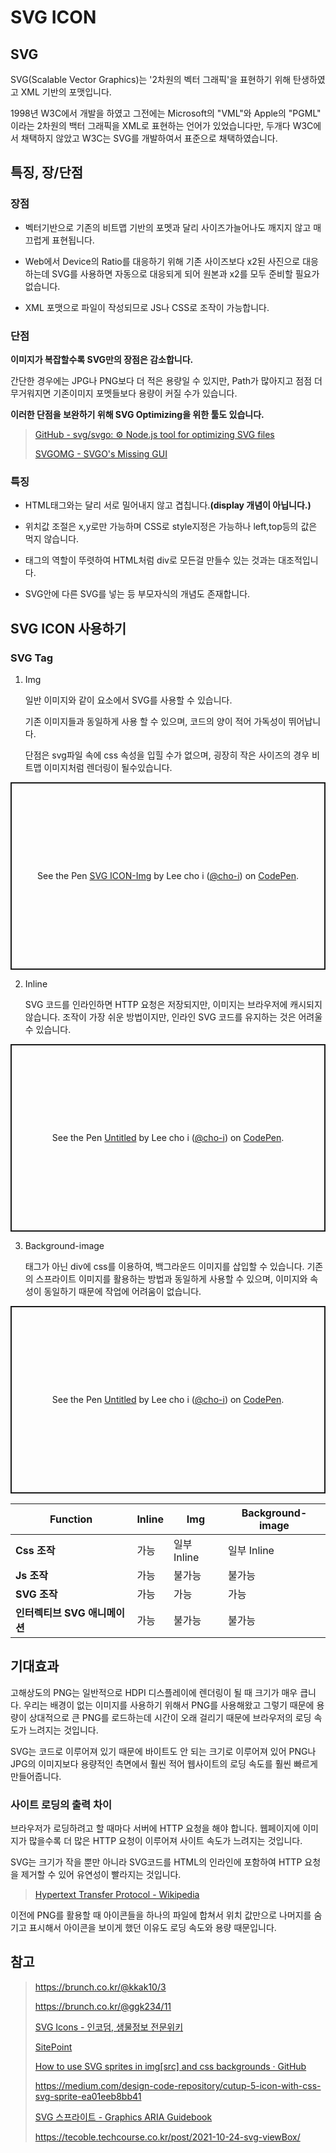 # SVG ICON

## SVG

SVG(Scalable Vector Graphics)는 '2차원의 벡터 그래픽'을 표현하기 위해 탄생하였고 XML 기반의 포맷입니다.

1998년 W3C에서 개발을 하였고 그전에는 Microsoft의 "VML"와 Apple의 "PGML" 이라는 2차원의 백터 그래픽을 XML로 표현하는 언어가 있었습니다만, 두개다 W3C에서 채택하지 않았고 W3C는 SVG를 개발하여서 표준으로 채택하였습니다.

## 특징, 장/단점

### 장점

- 벡터기반으로 기존의 비트맵 기반의 포멧과 달리 사이즈가늘어나도 깨지지 않고 매끄럽게 표현됩니다.

- Web에서 Device의 Ratio를 대응하기 위해 기존 사이즈보다 x2된 사진으로 대응하는데 SVG를 사용하면 자동으로 대응되게 되어 원본과 x2를 모두 준비할 필요가 없습니다.

- XML 포맷으로 파일이 작성되므로 JS나 CSS로 조작이 가능합니다.

### 단점

**이미지가 복잡할수록 SVG만의 장점은 감소합니다.**

간단한 경우에는 JPG나 PNG보다 더 적은 용량일 수 있지만, Path가 많아지고 점점 더 무거워지면 기존이미지 포멧들보다 용량이 커질 수가 있습니다.

**이러한 단점을 보완하기 위해 SVG Optimizing을 위한 툴도 있습니다.**

> [GitHub - svg/svgo: ⚙️ Node.js tool for optimizing SVG files](https://github.com/svg/svgo)
> 
> [SVGOMG - SVGO's Missing GUI](https://jakearchibald.github.io/svgomg/)

### 특징

- HTML태그와는 달리 서로 밀어내지 않고 겹칩니다.**(display 개념이 아닙니다.)**

- 위치값 조절은 x,y로만 가능하며 CSS로 style지정은 가능하나 left,top등의 값은 먹지 않습니다.

- 태그의 역할이 뚜렷하여 HTML처럼 div로 모든걸 만들수 있는 것과는 대조적입니다.

- SVG안에 다른 SVG를 넣는 등 부모자식의 개념도 존재합니다.

## SVG ICON 사용하기

### SVG Tag

1. Img
   
   일반 이미지와 같이 요소에서 SVG를 사용할 수 있습니다.
   
   기존 이미지들과 동일하게 사용 할 수 있으며, 코드의 양이 적어 가독성이 뛰어납니다.
   
   단점은 svg파일 속에 css 속성을 입힐 수가 없으며, 굉장히 작은 사이즈의 경우 비트맵 이미지처럼 렌더링이 될수있습니다.

<p class="codepen" data-height="300" data-default-tab="html,result" data-slug-hash="jOZbYKb" data-user="cho-i" style="height: 300px; box-sizing: border-box; display: flex; align-items: center; justify-content: center; border: 2px solid; margin: 1em 0; padding: 1em;">
  <span>See the Pen <a href="https://codepen.io/cho-i/pen/jOZbYKb">
  SVG ICON-Img</a> by Lee cho i (<a href="https://codepen.io/cho-i">@cho-i</a>)
  on <a href="https://codepen.io">CodePen</a>.</span>
</p>
<script async src="https://cpwebassets.codepen.io/assets/embed/ei.js"></script>

2. Inline
   
   SVG 코드를 인라인하면 HTTP 요청은 저장되지만, 이미지는 브라우저에 캐시되지 않습니다. 조작이 가장 쉬운 방법이지만, 인라인 SVG 코드를 유지하는 것은 어려울 수 있습니다.

<p class="codepen" data-height="300" data-default-tab="html,result" data-slug-hash="bGLVaeZ" data-user="cho-i" style="height: 300px; box-sizing: border-box; display: flex; align-items: center; justify-content: center; border: 2px solid; margin: 1em 0; padding: 1em;">
  <span>See the Pen <a href="https://codepen.io/cho-i/pen/bGLVaeZ">
  Untitled</a> by Lee cho i (<a href="https://codepen.io/cho-i">@cho-i</a>)
  on <a href="https://codepen.io">CodePen</a>.</span>
</p>
<script async src="https://cpwebassets.codepen.io/assets/embed/ei.js"></script>

3. Background-image
   
   태그가 아닌 div에 css를 이용하여, 백그라운드 이미지를 삽입할 수 있습니다. 기존의 스프라이트 이미지를 활용하는 방법과 동일하게 사용할 수 있으며, 이미지와 속성이 동일하기 때문에 작업에 어려움이 없습니다.

<p class="codepen" data-height="300" data-default-tab="html,result" data-slug-hash="zYRvREL" data-user="cho-i" style="height: 300px; box-sizing: border-box; display: flex; align-items: center; justify-content: center; border: 2px solid; margin: 1em 0; padding: 1em;">
  <span>See the Pen <a href="https://codepen.io/cho-i/pen/zYRvREL">
  Untitled</a> by Lee cho i (<a href="https://codepen.io/cho-i">@cho-i</a>)
  on <a href="https://codepen.io">CodePen</a>.</span>
</p>
<script async src="https://cpwebassets.codepen.io/assets/embed/ei.js"></script>

| Function            | Inline | Img       | Background-image |
| ------------------- | ------ | --------- | ---------------- |
| **Css 조작**          | 가능     | 일부 Inline | 일부 Inline        |
| **Js 조작**           | 가능     | 불가능       | 불가능              |
| **SVG 조작**          | 가능     | 가능        | 가능               |
| **인터렉티브 SVG 애니메이션** | 가능     | 불가능       | 불가능              |

## 

## 기대효과

고해상도의 PNG는 일반적으로 HDPI 디스플레이에 렌더링이 될 때 크기가 매우 큽니다. 우리는 배경이 없는 이미지를 사용하기 위해서 PNG를 사용해왔고 그렇기 때문에 용량이 상대적으로 큰 PNG를 로드하는데 시간이 오래 걸리기 때문에 브라우저의 로딩 속도가 느려지는 것입니다.

SVG는 코드로 이루어져 있기 때문에 바이트도 안 되는 크기로 이루어져 있어 PNG나 JPG의 이미지보다 용량적인 측면에서 훨씬 적어 웹사이트의 로딩 속도를 훨씬 빠르게 만들어줍니다.

### 사이트 로딩의 출력 차이

브라우저가 로딩하려고 할 때마다 서버에 HTTP 요청을 해야 합니다. 웹페이지에 이미지가 많을수록 더 많은 HTTP 요청이 이루어져 사이트 속도가 느려지는 것입니다.

SVG는 크기가 작을 뿐만 아니라 SVG코드를 HTML의 인라인에 포함하여 HTTP 요청을 제거할 수 있어 유연성이 빨라지는 것입니다.

> [Hypertext Transfer Protocol - Wikipedia](https://en.wikipedia.org/wiki/Hypertext_Transfer_Protocol#HTTP_session)

이전에 PNG를 활용할 때 아이콘들을 하나의 파일에 합쳐서 위치 값만으로 나머지를 숨기고 표시해서 아이콘을 보이게 했던 이유도 로딩 속도와 용량 때문입니다.

## **참고**

> https://brunch.co.kr/@kkak10/3
> 
> https://brunch.co.kr/@ggk234/11
> 
> [SVG Icons - 인코덤, 생물정보 전문위키](http://www.incodom.kr/SVG_Icons)
> 
> [SitePoint](https://www.sitepoint.com/use-svg-image-sprites/)
> 
> [How to use SVG sprites in img[src] and css backgrounds · GitHub](https://gist.github.com/darsain/3a8e344f655621ce1d4f)
> 
> https://medium.com/design-code-repository/cutup-5-icon-with-css-svg-sprite-ea01eeb8bb41
> 
> [SVG 스프라이트 - Graphics ARIA Guidebook](https://a11y.gitbook.io/graphics-aria/svg-graphics/sprites)
> 
> https://tecoble.techcourse.co.kr/post/2021-10-24-svg-viewBox/
